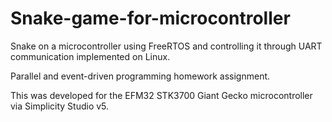 # Snake-game-for-microcontroller
Snake on a microcontroller using FreeRTOS and controlling it through UART communication implemented on Linux.

Parallel and event-driven programming homework assignment.

This was developed for the EFM32 STK3700 Giant Gecko microcontroller via Simplicity Studio v5.
